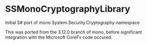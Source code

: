 # SSMonoCryptographyLibrary
Initial S# port of mono System.Security.Cryptography namespace

This was ported from the 3.12.0 branch of mono, before significant integration with the Microsoft CoreFx code occured.
